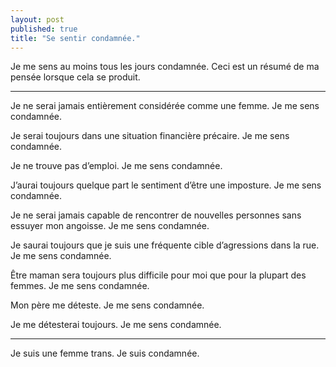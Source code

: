 ```yaml
---
layout: post
published: true
title: "Se sentir condamnée."
---
```

Je me sens au moins tous les jours condamnée. Ceci est un résumé de ma pensée lorsque cela se produit.

---

Je ne serai jamais entièrement considérée comme une femme. Je me sens condamnée.

Je serai toujours dans une situation financière précaire. Je me sens condamnée.

Je ne trouve pas d’emploi. Je me sens condamnée.

J’aurai toujours quelque part le sentiment d’être une imposture. Je me sens condamnée.

Je ne serai jamais capable de rencontrer de nouvelles personnes sans essuyer mon angoisse. Je me sens condamnée.

Je saurai toujours que je suis une fréquente cible d’agressions dans la rue. Je me sens condamnée.

Être maman sera toujours plus difficile pour moi que pour la plupart des femmes. Je me sens condamnée.

Mon père me déteste. Je me sens condamnée.

Je me détesterai toujours. Je me sens condamnée.

---

Je suis une femme trans. Je suis condamnée.